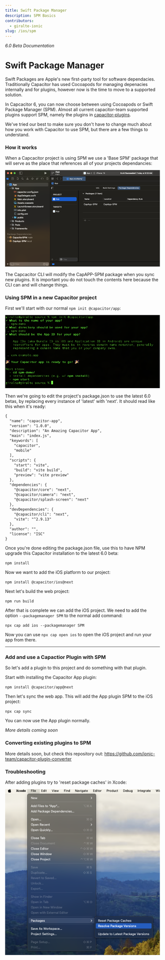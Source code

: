 ```yaml
---
title: Swift Package Manager
description: SPM Basics
contributors:
  - giralte-ionic
slug: /ios/spm
---
```


<em>6.0 Beta Documentation</em>

# Swift Package Manager

Swift Packages are Apple's new first-party tool for software dependacies. Traditionally Capacitor has used Cocoapods for managing depenacies internally and for plugins, however now is the time to move to a supported solution. 

In Capcacitor 6, you can now choose between using Cocoapods or Swift Package Manager (SPM). Almost all current capacitor-team supported plugins support SPM, namely the plugins in <a href="https://github.com/ionic-team/capacitor-plugins">capacitor-plugins</a>.

We've tried our best to make sure you don't have to change much about how you work with Capacitor to use SPM, but there are a few things to understand.

### How it works

When a Capcacitor project is using SPM we use a 'Base SPM' package that will serve as the place that references all of your projects dependancies:

![Base SPM Picture](../../../static/img/v6/docs/ios/spm/base-spm.png)

The Capcacitor CLI will modify the CapAPP-SPM package when you sync new plugins. It is important you do not touch the contents here because the CLI can and will change things.

### Using SPM in a new Capacitor project

First we'll start with our normal `npm init @capacitor/app`:

![Demo Step 1](../../../static/img/v6/docs/ios/spm/demo-step1.png)

Then we're going to edit the project's package.json to use the latest 6.0 betas, by replacing every instance of 'latest' with 'next'. It should read like this when it's ready:

```
{
  "name": "capacitor-app",
  "version": "1.0.0",
  "description": "An Amazing Capacitor App",
  "main": "index.js",
  "keywords": [
    "capacitor",
    "mobile"
  ],
  "scripts": {
    "start": "vite",
    "build": "vite build",
    "preview": "vite preview"
  },
  "dependencies": {
    "@capacitor/core": "next",
    "@capacitor/camera": "next",
    "@capacitor/splash-screen": "next"
  },
  "devDependencies": {
    "@capacitor/cli": "next",
    "vite": "^2.9.13"
  },
  "author": "",
  "license": "ISC"
}
```

Once you're done editing the package.json file, use this to have NPM upgrade this Capacitor installation to the latest 6.0 beta:

`npm install`

Now we want to add the iOS platform to our project:

`npm install @capacitor/ios@next`

Next let's build the web project:

`npm run build`

After that is complete we can add the iOS project. We need to add the option `--packagemanager SPM` to the normal add command:

`npx cap add ios --packagemanager SPM`

Now you can use `npx cap open ios` to open the iOS project and run your app from there.

---

### Add and use a Capactior Plugin with SPM

So let's add a plugin to this project and do something with that plugin. 

Start with installing the Capacitor App plugin:

`npm install @capacitor/app@next`

Then let's sync the web app. This will add the App plugin SPM to the iOS project:

`npx cap sync`

You can now use the App plugin normally.

<em>More details coming soon</em>

### Converting existing plugins to SPM

More details soon, but check this repository out: https://github.com/ionic-team/capacitor-plugin-converter


### Troubleshooting

After adding plugins try to 'reset package caches' in Xcode:

![Demo Step 1](../../../static/img/v6/docs/ios/spm/reset-package.png)